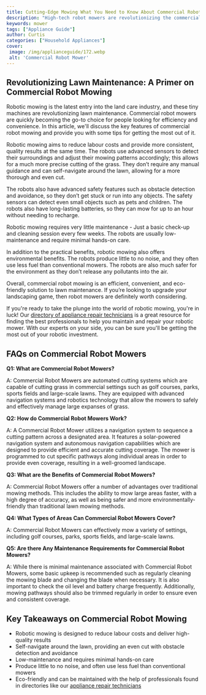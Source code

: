 ```yaml
---
title: Cutting-Edge Mowing What You Need to Know About Commercial Robot Mowers
description: "High-tech robot mowers are revolutionizing the commercial mowing industry Learn the latest advancements in robotic mowers and what makes them so efficient Discover how businesses are saving money with this cutting-edge technology"
keywords: mower
tags: ["Appliance Guide"]
author: Curtis
categories: ["Household Appliances"]
cover: 
 image: /img/applianceguide/172.webp
 alt: 'Commercial Robot Mower'
---
```

## Revolutionizing Lawn Maintenance: A Primer on Commercial Robot Mowing

Robotic mowing is the latest entry into the land care industry, and these tiny machines are revolutionizing lawn maintenance. Commercial robot mowers are quickly becoming the go-to choice for people looking for efficiency and convenience. In this article, we'll discuss the key features of commercial robot mowing and provide you with some tips for getting the most out of it.

Robotic mowing aims to reduce labour costs and provide more consistent, quality results at the same time. The robots use advanced sensors to detect their surroundings and adjust their mowing patterns accordingly; this allows for a much more precise cutting of the grass. They don’t require any manual guidance and can self-navigate around the lawn, allowing for a more thorough and even cut.

The robots also have advanced safety features such as obstacle detection and avoidance, so they don’t get stuck or run into any objects. The safety sensors can detect even small objects such as pets and children. The robots also have long-lasting batteries, so they can mow for up to an hour without needing to recharge.

Robotic mowing requires very little maintenance - Just a basic check-up and cleaning session every few weeks. The robots are usually low-maintenance and require minimal hands-on care.

In addition to the practical benefits, robotic mowing also offers environmental benefits. The robots produce little to no noise, and they often use less fuel than conventional mowers. The robots are also much safer for the environment as they don’t release any pollutants into the air.

Overall, commercial robot mowing is an efficient, convenient, and eco-friendly solution to lawn maintenance. If you’re looking to upgrade your landscaping game, then robot mowers are definitely worth considering.

If you're ready to take the plunge into the world of robotic mowing, you're in luck! Our [directory of appliance repair technicians](./pages/appliance-repair-technicians) is a great resource for finding the best professionals to help you maintain and repair your robotic mower. With our experts on your side, you can be sure you'll be getting the most out of your robotic investment.

## FAQs on Commercial Robot Mowers 

**Q1: What are Commercial Robot Mowers?**

A: Commercial Robot Mowers are automated cutting systems which are capable of cutting grass in commercial settings such as golf courses, parks, sports fields and large-scale lawns. They are equipped with advanced navigation systems and robotics technology that allow the mowers to safely and effectively manage large expanses of grass. 

**Q2: How do Commercial Robot Mowers Work?**

A: A Commercial Robot Mower utilizes a navigation system to sequence a cutting pattern across a designated area. It features a solar-powered navigation system and autonomous navigation capabilities which are designed to provide efficient and accurate cutting coverage. The mower is programmed to cut specific pathways along individual areas in order to provide even coverage, resulting in a well-groomed landscape. 

**Q3: What are the Benefits of Commercial Robot Mowers?**
 
A: Commercial Robot Mowers offer a number of advantages over traditional mowing methods. This includes the ability to mow large areas faster, with a high degree of accuracy, as well as being safer and more environmentally-friendly than traditional lawn mowing methods. 

**Q4: What Types of Areas Can Commercial Robot Mowers Cover?**
 
A: Commercial Robot Mowers can effectively mow a variety of settings, including golf courses, parks, sports fields, and large-scale lawns. 

**Q5: Are there Any Maintenance Requirements for Commercial Robot Mowers?**

A: While there is minimal maintenance associated with Commercial Robot Mowers, some basic upkeep is recommended such as regularly cleaning the mowing blade and changing the blade when necessary. It is also important to check the oil level and battery charge frequently. Additionally, mowing pathways should also be trimmed regularly in order to ensure even and consistent coverage.

## Key Takeaways on Commercial Robot Mowing
- Robotic mowing is designed to reduce labour costs and deliver high-quality results 
- Self-navigate around the lawn, providing an even cut with obstacle detection and avoidance
- Low-maintenance and requires minimal hands-on care
- Produce little to no noise, and often use less fuel than conventional mowers
- Eco-friendly and can be maintained with the help of professionals found in directories like our [appliance repair technicians](./pages/appliance-repair-technicians)
